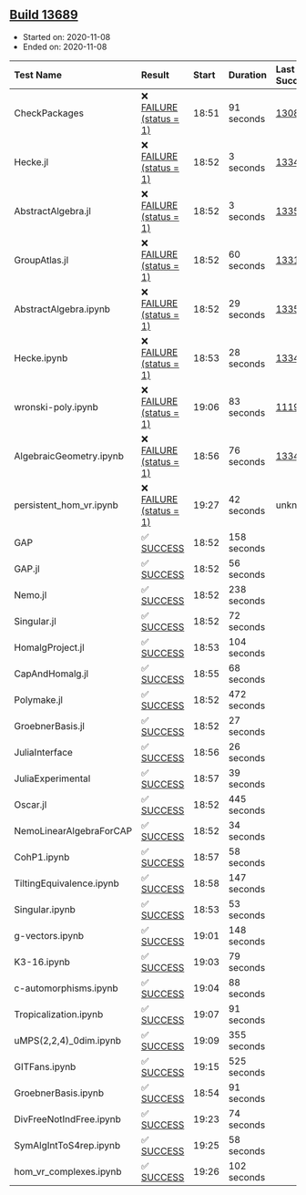 ## [Build 13689](https://oscarci.mathematik.uni-kl.de/job/oscar/13689/)

* Started on: 2020-11-08
* Ended on: 2020-11-08

| Test Name    | Result | Start | Duration | Last Success | First Failure |
|:-------------|:-------|:------|:---------|:-------------|:--------------|
| CheckPackages | ❌ [FAILURE (status = 1)](https://oscarci.mathematik.uni-kl.de/job/oscar/13689/artifact/logs/build-13689/CheckPackages.log) | 18:51 | 91 seconds | [13085](https://oscarci.mathematik.uni-kl.de/job/oscar/13085/) | [13086](https://oscarci.mathematik.uni-kl.de/job/oscar/13086/) |
| Hecke.jl | ❌ [FAILURE (status = 1)](https://oscarci.mathematik.uni-kl.de/job/oscar/13689/artifact/logs/build-13689/Hecke.jl.log) | 18:52 | 3 seconds | [13341](https://oscarci.mathematik.uni-kl.de/job/oscar/13341/) | [13342](https://oscarci.mathematik.uni-kl.de/job/oscar/13342/) |
| AbstractAlgebra.jl | ❌ [FAILURE (status = 1)](https://oscarci.mathematik.uni-kl.de/job/oscar/13689/artifact/logs/build-13689/AbstractAlgebra.jl.log) | 18:52 | 3 seconds | [13355](https://oscarci.mathematik.uni-kl.de/job/oscar/13355/) | [13356](https://oscarci.mathematik.uni-kl.de/job/oscar/13356/) |
| GroupAtlas.jl | ❌ [FAILURE (status = 1)](https://oscarci.mathematik.uni-kl.de/job/oscar/13689/artifact/logs/build-13689/GroupAtlas.jl.log) | 18:52 | 60 seconds | [13311](https://oscarci.mathematik.uni-kl.de/job/oscar/13311/) | [13312](https://oscarci.mathematik.uni-kl.de/job/oscar/13312/) |
| AbstractAlgebra.ipynb | ❌ [FAILURE (status = 1)](https://oscarci.mathematik.uni-kl.de/job/oscar/13689/artifact/logs/build-13689/AbstractAlgebra.ipynb.log) | 18:52 | 29 seconds | [13355](https://oscarci.mathematik.uni-kl.de/job/oscar/13355/) | [13356](https://oscarci.mathematik.uni-kl.de/job/oscar/13356/) |
| Hecke.ipynb | ❌ [FAILURE (status = 1)](https://oscarci.mathematik.uni-kl.de/job/oscar/13689/artifact/logs/build-13689/Hecke.ipynb.log) | 18:53 | 28 seconds | [13341](https://oscarci.mathematik.uni-kl.de/job/oscar/13341/) | [13342](https://oscarci.mathematik.uni-kl.de/job/oscar/13342/) |
| wronski-poly.ipynb | ❌ [FAILURE (status = 1)](https://oscarci.mathematik.uni-kl.de/job/oscar/13689/artifact/logs/build-13689/wronski-poly.ipynb.log) | 19:06 | 83 seconds | [11192](https://oscarci.mathematik.uni-kl.de/job/oscar/11192/) | [11193](https://oscarci.mathematik.uni-kl.de/job/oscar/11193/) |
| AlgebraicGeometry.ipynb | ❌ [FAILURE (status = 1)](https://oscarci.mathematik.uni-kl.de/job/oscar/13689/artifact/logs/build-13689/AlgebraicGeometry.ipynb.log) | 18:56 | 76 seconds | [13341](https://oscarci.mathematik.uni-kl.de/job/oscar/13341/) | [13342](https://oscarci.mathematik.uni-kl.de/job/oscar/13342/) |
| persistent_hom_vr.ipynb | ❌ [FAILURE (status = 1)](https://oscarci.mathematik.uni-kl.de/job/oscar/13689/artifact/logs/build-13689/persistent_hom_vr.ipynb.log) | 19:27 | 42 seconds | unknown | unknown |
| GAP | ✅ [SUCCESS](https://oscarci.mathematik.uni-kl.de/job/oscar/13689/artifact/logs/build-13689/GAP.log) | 18:52 | 158 seconds |  |  |
| GAP.jl | ✅ [SUCCESS](https://oscarci.mathematik.uni-kl.de/job/oscar/13689/artifact/logs/build-13689/GAP.jl.log) | 18:52 | 56 seconds |  |  |
| Nemo.jl | ✅ [SUCCESS](https://oscarci.mathematik.uni-kl.de/job/oscar/13689/artifact/logs/build-13689/Nemo.jl.log) | 18:52 | 238 seconds |  |  |
| Singular.jl | ✅ [SUCCESS](https://oscarci.mathematik.uni-kl.de/job/oscar/13689/artifact/logs/build-13689/Singular.jl.log) | 18:52 | 72 seconds |  |  |
| HomalgProject.jl | ✅ [SUCCESS](https://oscarci.mathematik.uni-kl.de/job/oscar/13689/artifact/logs/build-13689/HomalgProject.jl.log) | 18:53 | 104 seconds |  |  |
| CapAndHomalg.jl | ✅ [SUCCESS](https://oscarci.mathematik.uni-kl.de/job/oscar/13689/artifact/logs/build-13689/CapAndHomalg.jl.log) | 18:55 | 68 seconds |  |  |
| Polymake.jl | ✅ [SUCCESS](https://oscarci.mathematik.uni-kl.de/job/oscar/13689/artifact/logs/build-13689/Polymake.jl.log) | 18:52 | 472 seconds |  |  |
| GroebnerBasis.jl | ✅ [SUCCESS](https://oscarci.mathematik.uni-kl.de/job/oscar/13689/artifact/logs/build-13689/GroebnerBasis.jl.log) | 18:52 | 27 seconds |  |  |
| JuliaInterface | ✅ [SUCCESS](https://oscarci.mathematik.uni-kl.de/job/oscar/13689/artifact/logs/build-13689/JuliaInterface.log) | 18:56 | 26 seconds |  |  |
| JuliaExperimental | ✅ [SUCCESS](https://oscarci.mathematik.uni-kl.de/job/oscar/13689/artifact/logs/build-13689/JuliaExperimental.log) | 18:57 | 39 seconds |  |  |
| Oscar.jl | ✅ [SUCCESS](https://oscarci.mathematik.uni-kl.de/job/oscar/13689/artifact/logs/build-13689/Oscar.jl.log) | 18:52 | 445 seconds |  |  |
| NemoLinearAlgebraForCAP | ✅ [SUCCESS](https://oscarci.mathematik.uni-kl.de/job/oscar/13689/artifact/logs/build-13689/NemoLinearAlgebraForCAP.log) | 18:52 | 34 seconds |  |  |
| CohP1.ipynb | ✅ [SUCCESS](https://oscarci.mathematik.uni-kl.de/job/oscar/13689/artifact/logs/build-13689/CohP1.ipynb.log) | 18:57 | 58 seconds |  |  |
| TiltingEquivalence.ipynb | ✅ [SUCCESS](https://oscarci.mathematik.uni-kl.de/job/oscar/13689/artifact/logs/build-13689/TiltingEquivalence.ipynb.log) | 18:58 | 147 seconds |  |  |
| Singular.ipynb | ✅ [SUCCESS](https://oscarci.mathematik.uni-kl.de/job/oscar/13689/artifact/logs/build-13689/Singular.ipynb.log) | 18:53 | 53 seconds |  |  |
| g-vectors.ipynb | ✅ [SUCCESS](https://oscarci.mathematik.uni-kl.de/job/oscar/13689/artifact/logs/build-13689/g-vectors.ipynb.log) | 19:01 | 148 seconds |  |  |
| K3-16.ipynb | ✅ [SUCCESS](https://oscarci.mathematik.uni-kl.de/job/oscar/13689/artifact/logs/build-13689/K3-16.ipynb.log) | 19:03 | 79 seconds |  |  |
| c-automorphisms.ipynb | ✅ [SUCCESS](https://oscarci.mathematik.uni-kl.de/job/oscar/13689/artifact/logs/build-13689/c-automorphisms.ipynb.log) | 19:04 | 88 seconds |  |  |
| Tropicalization.ipynb | ✅ [SUCCESS](https://oscarci.mathematik.uni-kl.de/job/oscar/13689/artifact/logs/build-13689/Tropicalization.ipynb.log) | 19:07 | 91 seconds |  |  |
| uMPS(2,2,4)_0dim.ipynb | ✅ [SUCCESS](https://oscarci.mathematik.uni-kl.de/job/oscar/13689/artifact/logs/build-13689/uMPS-2-2-4-_0dim.ipynb.log) | 19:09 | 355 seconds |  |  |
| GITFans.ipynb | ✅ [SUCCESS](https://oscarci.mathematik.uni-kl.de/job/oscar/13689/artifact/logs/build-13689/GITFans.ipynb.log) | 19:15 | 525 seconds |  |  |
| GroebnerBasis.ipynb | ✅ [SUCCESS](https://oscarci.mathematik.uni-kl.de/job/oscar/13689/artifact/logs/build-13689/GroebnerBasis.ipynb.log) | 18:54 | 91 seconds |  |  |
| DivFreeNotIndFree.ipynb | ✅ [SUCCESS](https://oscarci.mathematik.uni-kl.de/job/oscar/13689/artifact/logs/build-13689/DivFreeNotIndFree.ipynb.log) | 19:23 | 74 seconds |  |  |
| SymAlgIntToS4rep.ipynb | ✅ [SUCCESS](https://oscarci.mathematik.uni-kl.de/job/oscar/13689/artifact/logs/build-13689/SymAlgIntToS4rep.ipynb.log) | 19:25 | 58 seconds |  |  |
| hom_vr_complexes.ipynb | ✅ [SUCCESS](https://oscarci.mathematik.uni-kl.de/job/oscar/13689/artifact/logs/build-13689/hom_vr_complexes.ipynb.log) | 19:26 | 102 seconds |  |  |
